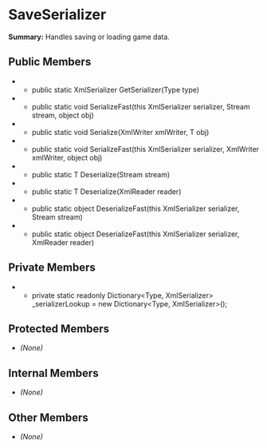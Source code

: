 # SaveSerializer

**Summary:** Handles saving or loading game data.

## Public Members
- - public static XmlSerializer GetSerializer(Type type)
- - public static void SerializeFast(this XmlSerializer serializer, Stream stream, object obj)
- - public static void Serialize<T>(XmlWriter xmlWriter, T obj)
- - public static void SerializeFast(this XmlSerializer serializer, XmlWriter xmlWriter, object obj)
- - public static T Deserialize<T>(Stream stream)
- - public static T Deserialize<T>(XmlReader reader)
- - public static object DeserializeFast(this XmlSerializer serializer, Stream stream)
- - public static object DeserializeFast(this XmlSerializer serializer, XmlReader reader)

## Private Members
- - private static readonly Dictionary<Type, XmlSerializer> _serializerLookup = new Dictionary<Type, XmlSerializer>();

## Protected Members
- *(None)*

## Internal Members
- *(None)*

## Other Members
- *(None)*
